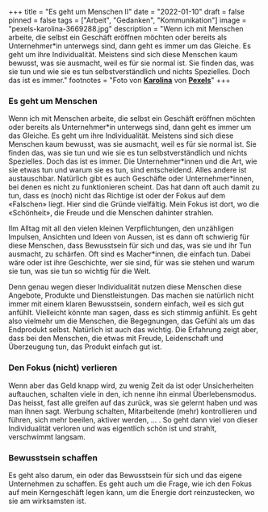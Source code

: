 +++
title = "Es geht um Menschen II"
date = "2022-01-10"
draft = false
pinned = false
tags = ["Arbeit", "Gedanken", "Kommunikation"]
image = "pexels-karolina-3669288.jpg"
description = "Wenn ich mit Menschen arbeite, die selbst ein Geschäft eröffnen möchten oder bereits als Unternehmer*in unterwegs sind, dann geht es immer um das Gleiche. Es geht um ihre Individualität. Meistens sind sich diese Menschen kaum bewusst, was sie ausmacht, weil es für sie normal ist. Sie finden das, was sie tun und wie sie es tun selbstverständlich und nichts Spezielles. Doch das ist es immer."
footnotes = "Foto von **[Karolina](https://www.pexels.com/de-de/@karolina-2031292?utm_content=attributionCopyText&utm_medium=referral&utm_source=pexels)** von **[Pexels](https://www.pexels.com/de-de/foto/erkundung-und-bergsteigen-3669288/?utm_content=attributionCopyText&utm_medium=referral&utm_source=pexels)**"
+++
### Es geht um Menschen

Wenn ich mit Menschen arbeite, die selbst ein Geschäft eröffnen möchten oder bereits als Unternehmer\*in unterwegs sind, dann geht es immer um das Gleiche. Es geht um ihre Individualität. Meistens sind sich diese Menschen kaum bewusst, was sie ausmacht, weil es für sie normal ist. Sie finden das, was sie tun und wie sie es tun selbstverständlich und nichts Spezielles. Doch das ist es immer. Die Unternehmer\*innen und die Art, wie sie etwas tun und warum sie es tun, sind entscheidend. Alles andere ist austauschbar. Natürlich gibt es auch Geschäfte oder Unternehmer*innen, bei denen es nicht zu funktionieren scheint. Das hat dann oft auch damit zu tun, dass es (noch) nicht das Richtige ist oder der Fokus auf dem «Falschen» liegt. Hier sind die Gründe vielfältig. Mein Fokus ist dort, wo die «Schönheit», die Freude und die Menschen dahinter strahlen. 

IIm Alltag mit all den vielen kleinen Verpflichtungen, den unzähligen Impulsen, Ansichten und Ideen von Aussen, ist es dann oft schwierig für diese Menschen, dass Bewusstsein für sich und das, was sie und ihr Tun ausmacht, zu schärfen. Oft sind es Macher*innen, die einfach tun. Dabei wäre oder ist ihre Geschichte, wer sie sind, für was sie stehen und warum sie tun, was sie tun so wichtig für die Welt.

Denn genau wegen dieser Individualität nutzen diese Menschen diese Angebote, Produkte und Dienstleistungen. Das machen sie natürlich nicht immer mit einem klaren Bewusstsein, sondern einfach, weil es sich gut anfühlt. Vielleicht könnte man sagen, dass es sich stimmig anfühlt. Es geht also vielmehr um die Menschen, die Begegnungen, das Gefühl als um das Endprodukt selbst. Natürlich ist auch das wichtig. Die Erfahrung zeigt aber, dass bei den Menschen, die etwas mit Freude, Leidenschaft und Überzeugung tun, das Produkt einfach gut ist.

### Den Fokus (nicht) verlieren

Wenn aber das Geld knapp wird, zu wenig Zeit da ist oder Unsicherheiten auftauchen, schalten viele in den, ich nenne ihn einmal Überlebensmodus. Das heisst, fast alle greifen auf das zurück, was sie gelernt haben und was man ihnen sagt. Werbung schalten, Mitarbeitende (mehr) kontrollieren und führen, sich mehr beeilen, aktiver werden, ... . So geht dann viel von dieser Individualität verloren und was eigentlich schön ist und strahlt, verschwimmt langsam.

### Bewusstsein schaffen

Es geht also darum, ein oder das Bewusstsein für sich und das eigene Unternehmen zu schaffen. Es geht auch um die Frage, wie ich den Fokus auf mein Kerngeschäft legen kann, um die Energie dort reinzustecken, wo sie am wirksamsten ist.